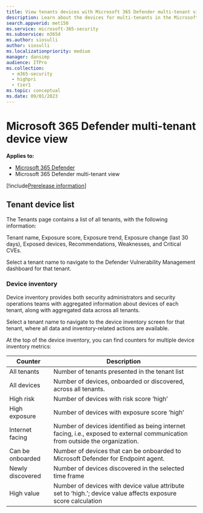 ```yaml
---
title: View tenants devices with Microsoft 365 Defender multi-tenant view
description: Learn about the devices for multi-tenants in the Microsoft 365 Defender multi-tenant view
search.appverid: met150
ms.service: microsoft-365-security
ms.subservice: m365d
ms.author: siosulli
author: siosulli
ms.localizationpriority: medium
manager: dansimp
audience: ITPro
ms.collection: 
  - m365-security
  - highpri
  - tier1
ms.topic: conceptual
ms.date: 09/01/2023
---
```


# Microsoft 365 Defender multi-tenant device view

**Applies to:**

- [Microsoft 365 Defender](https://go.microsoft.com/fwlink/?linkid=2118804)
- Microsoft 365 Defender multi-tenant view

[!include[Prerelease information](../../includes/prerelease.md)]

## Tenant device list

The Tenants page contains a list of all tenants, with the following information:

Tenant name, Exposure score, Exposure trend, Exposure change (last 30 days), Exposed devices, Recommendations, Weaknesses, and Critical CVEs.

Select a tenant name to navigate to the Defender Vulnerability Management dashboard for that tenant.

### Device inventory

Device inventory provides both security administrators and security operations teams with aggregated information about devices of each tenant, along with aggregated data across all tenants.

Select a tenant name to navigate to the device inventory screen for that tenant, where all data and inventory-related actions are available.

At the top of the device inventory, you can find counters for multiple device inventory metrics:

| Counter          | Description                                                                                                                   |
|------------------|-------------------------------------------------------------------------------------------------------------------------------|
| All tenants      | Number of tenants presented in the tenant list                                                                                |
| All devices      | Number of devices, onboarded or discovered, across all tenants.                                                               |
| High risk        | Number of devices with risk score ‘high’                                                                                      |
| High exposure    | Number of devices with exposure score ‘high’                                                                                  |
| Internet facing  | Number of devices identified as being internet facing, i.e., exposed to external communication from outside the organization. |
| Can be onboarded | Number of devices that can be onboarded to Microsoft Defender for Endpoint agent.                                             |
| Newly discovered | Number of devices discovered in the selected time frame                                                                       |
| High value       | Number of devices with device value attribute set to ‘high.’; device value affects exposure score calculation                 |

